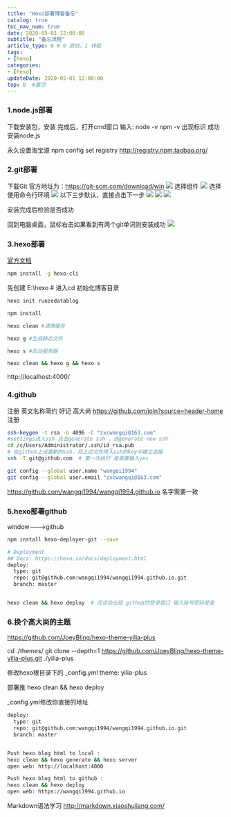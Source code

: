 ```yaml
---
title: "Hexo部署博客备忘"
catalog: true
toc_nav_num: true
date: 2020-05-01 12:00:00
subtitle: "备忘流程"
article_type: 0 # 0 原创，1 转载
tags:
- [hexo]
categories:
- [hexo]
updateDate: 2020-05-01 12:00:00
top: 0  #置顶
---
```




### 1.node.js部署
下载安装包，安装
完成后，打开cmd窗口  输入:
node -v
npm -v
出现标识 成功安装node.js

永久设置淘宝源
npm config set registry http://registry.npm.taobao.org/

### 2.git部署
下载Git  官方地址为：https://git-scm.com/download/win
![](/img/hexo/download_git.png)
选择组件
![](/img/hexo/select_compontents.png)
选择使用命令行环境
![](/img/hexo/adjusting_your_PATH.png)
以下三步默认，直接点击下一步
![](/img/hexo/moren.png)   ![](/img/hexo/moren2.png)   ![](/img/hexo/moren3.png)

安装完成后检验是否成功

回到电脑桌面，鼠标右击如果看到有两个git单词则安装成功
![](/img/hexo/check_git.png)

### 3.hexo部署
[官方文档](https://hexo.io/zh-cn/docs/)
```bash
npm install -g hexo-cli
```
先创建 E:\hexo #
进入cd 
初始化博客目录
```bash
hexo init ruozedatablog

npm install

hexo clean #清理缓存

hexo g #生成静态文件

hexo s #启动服务器

hexo clean && hexo g && hexo s
```
http://localhost:4000/

### 4.github
注册 英文名称简约 好记 高大尚
https://github.com/join?source=header-home  注册 
```bash
ssh-keygen -t rsa -b 4096 -C "zxcwangqi@163.com"
#settings进入ssh 点击generate ssh ，选generate new ssh 
cd /c/Users/Administrator/.ssh/id_rsa.pub
# 在github上设置新的ssh，将上述文件拷入ssh的key中建立连接
ssh -T git@github.com  # 第一次执行 是需要输入yes

git config --global user.name "wangqi1994"
git config --global user.email "zxcwangqi@163.com"
```

https://github.com/wangqi1994/wangqi1994.github.io
名字需要一致

### 5.hexo部署github
window--->github
```bash
npm install hexo-deployer-git --save

# Deployment
## Docs: https://hexo.io/docs/deployment.html
deploy:
  type: git
  repo: git@github.com:wangqi1994/wangqi1994.github.io.git
  branch: master


hexo clean && hexo deploy  # 应该会出现 github的登录窗口 输入账号密码登录
```

### 6.换个高大尚的主题
https://github.com/JoeyBling/hexo-theme-yilia-plus


cd ./themes/
git clone --depth=1 https://github.com/JoeyBling/hexo-theme-yilia-plus.git ./yilia-plus


修改hexo根目录下的 _config.yml 
theme: yilia-plus

部署推
hexo clean && hexo deploy

_config.yml修改你直接的地址
```bash
deploy:
  type: git
  repo: git@github.com:wangqi1994/wangqi1994.github.io.git
  branch: master


Push hexo blog html to local :
hexo clean && hexo generate && hexo server
open web: http://localhost:4000

Push hexo blog html to github :
hexo clean && hexo deploy
open web: https://wangqi1994.github.io
```

Markdown语法学习
http://markdown.xiaoshujiang.com/